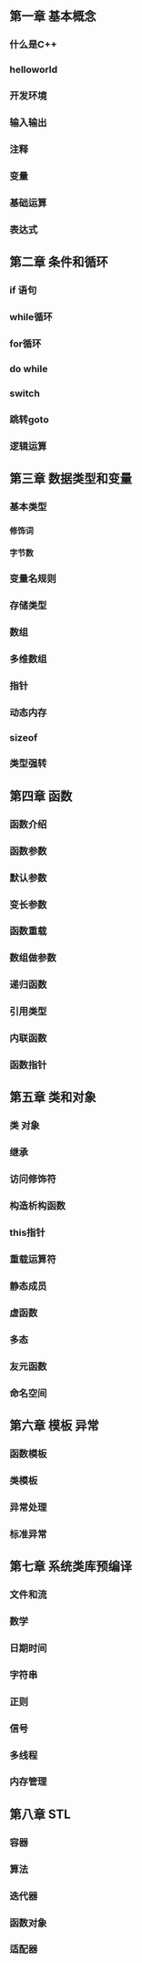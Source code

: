 ## 第一章 基本概念

###  什么是C++

###  helloworld

###  开发环境

###  输入输出

###  注释

###  变量

###  基础运算

###  表达式

## 第二章 条件和循环

### if 语句

###  while循环

###  for循环

###  do while

###  switch

###  跳转goto

###  逻辑运算

## 第三章 数据类型和变量

### 基本类型

#### 修饰词

#### 字节数

### 变量名规则

### 存储类型

### 数组

### 多维数组

### 指针

### 动态内存

### sizeof

### 类型强转

## 第四章 函数

### 函数介绍

### 函数参数

### 默认参数

### 变长参数

### 函数重载

### 数组做参数

### 递归函数

### 引用类型

### 内联函数

### 函数指针

## 第五章 类和对象

### 类 对象

### 继承

### 访问修饰符

### 构造析构函数

### this指针

### 重载运算符

### 静态成员

### 虚函数

### 多态

### 友元函数

### 命名空间

## 第六章 模板 异常

### 函数模板

### 类模板

### 异常处理

### 标准异常

## 第七章 系统类库预编译

### 文件和流

### 数学

### 日期时间

### 字符串

### 正则

### 信号

### 多线程

### 内存管理

## 第八章 STL

### 容器

### 算法

### 迭代器

### 函数对象

### 适配器